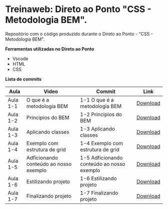 # Treinaweb: Direto ao Ponto "CSS - Metodologia BEM".

Repositório com o código produzido durante o  Direto ao Ponto - "CSS - Metodologia BEM".

**Ferramentas utilizadas no Direto ao Ponto**

 - Vscode
 - HTML
 - CSS

**Lista de commits**

Aula | Video | Commit | Link
------ | ------ | ------ | ------
Aula 1-1 | O que é a metodologia BEM | 1-1 O que é a metodologia BEM | [Download](https://github.com/treinaweb/metodologia-BEM/archive/c857b6265aecaa2f653e25f30bfe3451a0b43766.zip)
Aula 1-2 | Principios do BEM | 1-2 Principios do BEM | [Download](https://github.com/treinaweb/metodologia-BEM/archive/78e349dac073c1a25f692bd306dc5261bf1a3617.zip)
Aula 1-3 | Aplicando classes | 1-3 Aplicando classes | [Download](https://github.com/treinaweb/metodologia-BEM/archive/94115c16e43373cdcc683fd0344046e6133845b5.zip)
Aula 1-4 | Exemplo com estrutura de grid | 1-4 Exemplo com estrutura de grid | [Download](https://github.com/treinaweb/metodologia-BEM/archive/199e5f057fa28e258d55adb4d43670bcdefcca2c.zip)
Aula 1-5 | Adficionando conteúdo ao nosso exemplo | 1-5 Adficionando conteúdo ao nosso exemplo | [Download](https://github.com/treinaweb/metodologia-BEM/archive/1059626a342255b61801a98378a16be43327003b.zip)
Aula 1-6 | Estilizando projeto | 1-6 Estilizando projeto | [Download](https://github.com/treinaweb/metodologia-BEM/archive/3a23067529c99146c7508ef06e6f344cc880ecdf.zip)
Aula 1-7 | Finalizando projeto | 1-7 Finalizando projeto | [Download](https://github.com/treinaweb/metodologia-BEM/archive/9ac6bee82ac350de8a60ebe4d34f39e30c865d34.zip)
